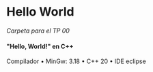 # Hello World
*Carpeta para el TP 00*
#### "Hello, World!" en C++
Compilador
• MinGw: 3.18
• C++ 20
• IDE eclipse
